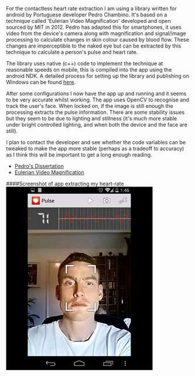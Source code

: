 For the contactless heart rate extraction I am using a library written for android by Portuguese developer Pedro Chambino. It's based on a technique called 'Eulerian Video Magnification' developed and open sourced by MIT in 2012. Pedro has adapted this for smartphones, it uses video from the device's camera along with magnification and signal/image processing to calculate changes in skin colour caused by blood flow. These changes are imperceptible to the naked eye but can be extracted by this technique to calculate a person's pulse and heart rate.

The library uses native (c++) code to implement the technique at reasonable speeds on mobile, this is compiled into the app using the android NDK. 
A detailed process for setting up the library and publishing on Windows can be found [here](http://seanduffy.pipeten.co.uk/diffeng/pulseintegration.txt).

After some configurations I now have the app up and running and it seems to be very accurate whilst working. The app uses OpenCV to recognise and track the user's face. When locked on, if the image is still enough the processing extracts the pulse information. There are some stability issues but they seem to be due to lighting and stillness (it's much more stable under bright controlled lighting, and when both the device and the face are still).

I plan to contact the developer and see whether the code variables can be tweaked to make the app more stable (perhaps as a tradeoff to accuracy) as I think this will be important to get a long enough reading.

- [Pedro's Dissertation](http://p.chambino.com/dissertation/)
- [Eulerian Video Magnification](http://www.extremetech.com/extreme/149623-mit-releases-open-source-software-that-reveals-invisible-motion-and-detail-in-video)

####Screenshot of app extracting my heart-rate
![Pulse Screenshot](../project_images/pulse_screengrab.jpg?raw=true "Pulse Screenshot")


